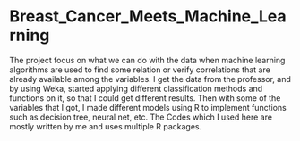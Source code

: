 # Breast_Cancer_Meets_Machine_Learning


The project focus on what we can do with the data when machine learning algorithms are used to find some relation or verify correlations that are already available among the variables. I get the data from the professor, and by using Weka, started applying different classification methods and functions on it, so that I could get different results. Then with some of the variables that I got, I made different models using R to implement functions such as decision tree, neural net, etc. The Codes which I used here are mostly written by me and uses multiple R packages. 
